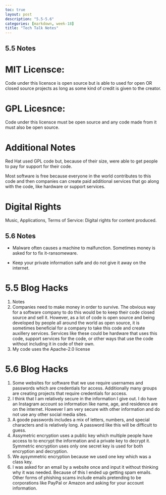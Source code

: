 ```yaml
---
toc: true
layout: post
description: "5.5-5.6"
categories: [markdown, week-18]
title: "Tech Talk Notes"
---
```


## 5.5 Notes

# MIT Licensce: 

Code under this licensce is open source but is able to used for open OR closed source projects as long as some kind of credit is given to the creator.

# GPL Licesnce:

Code under this licensce must be open source and any code made from it must also be open source.

# Additional Notes

Red Hat used GPL code but, because of their size, were able to get people to pay for support for their code.

Most software is free because everyone in the world contributes to this code and then companies can create paid additional services that go along with the code, like hardware or support services.

# Digital Rights

Music, Applications, Terms of Service: Digital rights for content produced.

## 5.6 Notes

- Malware often causes a machine to malfunction. Sometimes money is asked for to fix it-ransomeware.

- Keep your private information safe and do not give it away on the internet.

# 5.5 Blog Hacks

1. Notes
2. Companies need to make money in order to survive. The obvious way for a software company to do this would be to keep their code closed source and sell it. However, as a lot of code is open source and being developed by people all around the world as open source, it is sometimes beneficial for a company to take this code and create auxillery services. Services like these could be hardware that uses this code, support services for the code, or other ways that use the code without including it in code of their own.
3. My code uses the Apache-2.0 license

# 5.6 Blog Hacks

1. Some websites for software that we use require usernames and passwords which are credentials for access. Additionally many groups are creating projects that require credentials for access. 
2. I think that I am relatively secure in the information I give out. I do have an Instagram account so information like name, age, and residence are on the internet. However I am very secure with other information and do not use any other social media sites.
3. A goode passwords includes a mix of letters, numbers, and special characters and is relatively long. A password like this will be difficult to guess.
4. Assymetric encryption uses a public key which multiple people have access to to encrypt the information and a private key to decrypt it. Symmetric encryption uses only one secret key is used for both encryption and decryption.
5. We aysymmetric encryption because we used one key which was a class key.
6. I was asked for an email by a website once and input it without thinking why it was needed. Because of this I ended up getting spam emails. Other forms of phishing scams include emails pretending to be corporations like PayPal or Amazon and asking for your account information.
